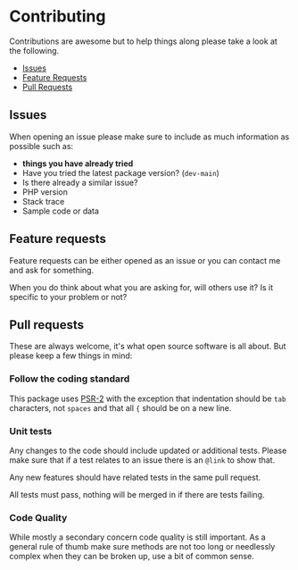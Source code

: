 # Contributing

Contributions are awesome but to help things along please take a look at the following.

 - [Issues](#-issues)
 - [Feature Requests](#-feature-requests)
 - [Pull Requests](#-pull-requests)

## Issues

When opening an issue please make sure to include as much information as possible such as:

 - **things you have already tried**
 - Have you tried the latest package version? (`dev-main`)
 - Is there already a similar issue?
 - PHP version
 - Stack trace
 - Sample code or data

## Feature requests

Feature requests can be either opened as an issue or you can contact me and ask for something.

When you do think about what you are asking for, will others use it? Is it specific to your problem or not?

## Pull requests

These are always welcome, it's what open source software is all about. But please keep a few things in mind:

### Follow the coding standard

This package uses [PSR-2] with the exception that indentation should be `tab` characters, not `spaces` and that all `{`
should be on a new line.

### Unit tests

Any changes to the code should include updated or additional tests.
Please make sure that if a test relates to an issue there is an `@link` to show that.

Any new features should have related tests in the same pull request.

All tests must pass, nothing will be merged in if there are tests failing.

### Code Quality

While mostly a secondary concern code quality is still important. As a general rule of thumb make sure methods are not
too long or needlessly complex when they can be broken up, use a bit of common sense.

[PSR-2]: http://www.php-fig.org/psr/psr-2/
